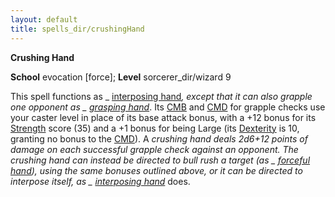```yaml
---
layout: default
title: spells_dir/crushingHand
---
```

 **Crushing Hand**

**School** evocation [force]; **Level** sorcerer_dir/wizard 9

This spell functions as _ [interposing hand](interposingHand#_interposing-hand)_, except that it can also grapple one opponent as _ [grasping hand](graspingHand#_grasping-hand)_. Its [CMB](../combat#_combat-maneuver-bonus) and [CMD](../combat#_combat-maneuver-defense) for grapple checks use your caster level in place of its base attack bonus, with a +12 bonus for its [Strength](../gettingStarted#_strength) score (35) and a +1 bonus for being Large (its [Dexterity](../gettingStarted#_dexterity) is 10, granting no bonus to the [CMD](../combat#_combat-maneuver-defense)). A _crushing hand _deals 2d6+12 points of damage on each successful grapple check against an opponent. The _crushing hand_ can instead be directed to bull rush a target (as _ [forceful hand](forcefulHand#_forceful-hand)_), using the same bonuses outlined above, or it can be directed to interpose itself, as _ [interposing hand](interposingHand#_interposing-hand)_ does.

